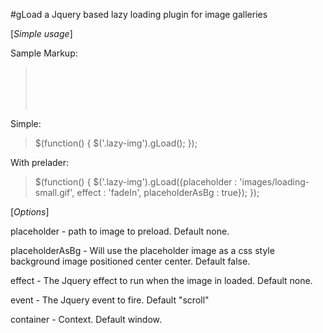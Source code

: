 #gLoad a Jquery based lazy loading plugin for image galleries

[*Simple usage*]

Sample Markup:
<blockquote><p>
<span class="lazy-img" data-src="images/img1.jpg"></span>
<br /><br />
<span class="lazy-img" data-src="images/img2.jpg"></span>
<br /><br />
<span class="lazy-img" data-src="images/img3.jpg"></span>
</blockquote></p>  
Simple:
<blockquote><p>
$(function() {
    $('.lazy-img').gLoad();
});
</blockquote></p>

With prelader:
<blockquote><p>
$(function() {
    $('.lazy-img').gLoad({placeholder : 'images/loading-small.gif', effect : 'fadeIn', placeholderAsBg : true});
});
</blockquote></p>

[*Options*]

placeholder - path to image to preload. Default none.

placeholderAsBg - Will use the placeholder image as a css style background image positioned center center. Default false.

effect - The Jquery effect to run when the image in loaded. Default none.

event - The Jquery event to fire. Default "scroll"

container - Context. Default window.
